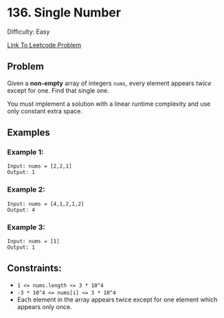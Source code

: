 # 136. Single Number
Difficulty: Easy

[Link To Leetcode Problem](https://leetcode.com/problems/single-number/)

## Problem
Given a **non-empty** array of integers `nums`, every element appears *twice* except for one. Find that single one.

You must implement a solution with a linear runtime complexity and use only constant extra space.

## Examples
### Example 1:
```
Input: nums = [2,2,1]
Output: 1
```
### Example 2:
```
Input: nums = [4,1,2,1,2]
Output: 4
```
### Example 3:
```
Input: nums = [1]
Output: 1
```

## Constraints:
- `1 <= nums.length <= 3 * 10^4`
- `-3 * 10^4 <= nums[i] <= 3 * 10^4`
- Each element in the array appears twice except for one element which appears only once.